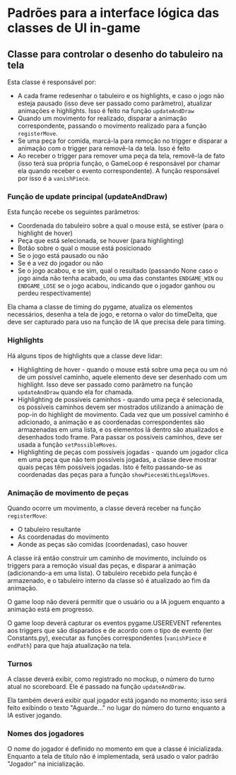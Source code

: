 # Padrões para a interface lógica das classes de UI in-game

## Classe para controlar o desenho do tabuleiro na tela

Esta classe é responsável por:

- A cada frame redesenhar o tabuleiro e os highlights, e caso o jogo não esteja pausado (isso deve ser passado como parâmetro), atualizar animações e highlights. Isso é feito na função `updateAndDraw`
- Quando um movimento for realizado, disparar a animação correspondente, passando o movimento realizado para a função `registerMove`.
- Se uma peça for comida, marcá-la para remoção no trigger e disparar a animação com o trigger para removê-la da tela. Isso é feito
- Ao receber o trigger para remover uma peça da tela, removê-la de fato (isso terá sua própria função, o GameLoop é responsável por chamar ela quando receber o evento correspondente). A função responsável por isso é a `vanishPiece`.

### Função de update principal (updateAndDraw)
Esta função recebe os seguintes parâmetros:
- Coordenada do tabuleiro sobre a qual o mouse está, se estiver (para o highlight de hover)
- Peça que está selecionada, se houver (para highlighting)
- Botão sobre o qual o mouse está posicionado
- Se o jogo está pausado ou não
- Se é a vez do jogador ou não
- Se o jogo acabou, e se sim, qual o resultado (passando None caso o jogo ainda não tenha acabado, ou uma das constantes `ENDGAME_WIN` ou `ENDGAME_LOSE` se o jogo acabou, indicando que o jogador ganhou ou perdeu respectivamente)

Ela chama a classe de timing do pygame, atualiza os elementos necessários, desenha a tela de jogo, e retorna o valor do timeDelta, que deve ser capturado para uso na função de IA que precisa dele para timing.

### Highlights
Há alguns tipos de highlights que a classe deve lidar:
- Highlighting de hover - quando o mouse está sobre uma peça ou um nó de um possível caminho, aquele elemento deve ser desenhado com um highlight. Isso deve ser passado como parâmetro na função `updateAndDraw` quando ela for chamada.
- Highlighting de possíveis caminhos - quando uma peça é selecionada, os possíveis caminhos devem ser mostrados utilizando a animação de pop-in do highlight de movimento. Cada vez que um possível caminho é adicionado, a animação e as coordenadas correspondentes são armazenadas em uma lista, e os elementos lá dentro são atualizados e desenhados todo frame. Para passar os possíveis caminhos, deve ser usada a função `setPossibleMoves`.
- Highlighting de peças com possíveis jogadas - quando um jogador clica em uma peça que não tem possíveis jogadas, a classe deve mostrar quais peças têm possíveis jogadas. Isto é feito passando-se as coordenadas das peças para a função `showPiecesWithLegalMoves`.

### Animação de movimento de peças
Quando ocorre um movimento, a classe deverá receber na função `registerMove`:
- O tabuleiro resultante
- As coordenadas do movimento
- Aonde as peças são comidas (coordenadas), caso houver

A classe irá então construir um caminho de movimento, incluindo os triggers para a remoção visual das peças, e disparar a animação (adicionando-a em uma lista). O tabuleiro recebido pela função é armazenado, e o tabuleiro interno da classe só é atualizado ao fim da animação.

O game loop não deverá permitir que o usuário ou a IA joguem enquanto a animação está em progresso.

O game loop deverá capturar os eventos pygame.USEREVENT referentes aos triggers que são disparados e de acordo com o tipo de evento (ler Constants.py), executar as funções correspondentes (`vanishPiece` e `endPath`) para que haja atualização na tela.

### Turnos
A classe deverá exibir, como registrado no mockup, o número do turno atual no scoreboard. Ele é passado na função `updateAndDraw`.

Ela também deverá exibir qual jogador está jogando no momento; isso será feito exibindo o texto "Aguarde..." no lugar do número do turno enquanto a IA estiver jogando.

### Nomes dos jogadores
O nome do jogador é definido no momento em que a classe é inicializada. Enquanto a tela de título não é implementada, será usado o valor padrão "Jogador" na inicialização.

